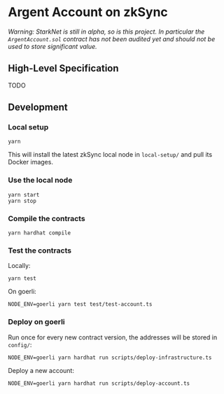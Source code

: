 # Argent Account on zkSync

_Warning: StarkNet is still in alpha, so is this project. In particular the `ArgentAccount.sol` contract has not been audited yet and should not be used to store significant value._

## High-Level Specification

TODO

## Development

### Local setup

```
yarn
```

This will install the latest zkSync local node in `local-setup/` and pull its Docker images.

### Use the local node

```
yarn start
yarn stop
```

### Compile the contracts

```
yarn hardhat compile
```

### Test the contracts

Locally:

```
yarn test
```

On goerli:

```
NODE_ENV=goerli yarn test test/test-account.ts
```

### Deploy on goerli

Run once for every new contract version, the addresses will be stored in `config/`:

```
NODE_ENV=goerli yarn hardhat run scripts/deploy-infrastructure.ts
```

Deploy a new account:

```
NODE_ENV=goerli yarn hardhat run scripts/deploy-account.ts
```

